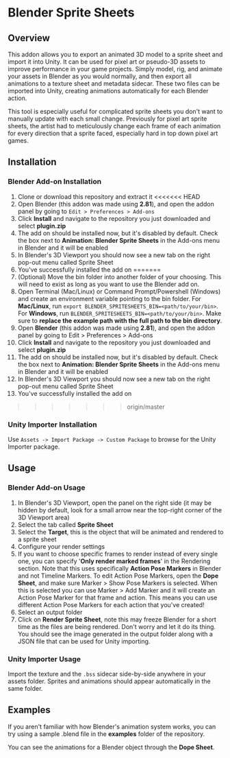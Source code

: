 # Blender Sprite Sheets
## Overview
This addon allows you to export an animated 3D model to a sprite sheet and import it into Unity. It can be used for pixel art or pseudo-3D assets to improve performance in your game projects. Simply model, rig, and animate your assets in Blender as you would normally, and then export all animations to a texture sheet and metadata sidecar. These two files can be imported into Unity, creating animations automatically for each Blender action.

This tool is especially useful for complicated sprite sheets you don't want to manually update with each small change. Previously for pixel art sprite sheets, the artist had to meticulously change each frame of each animation for every direction that a sprite faced, especially hard in top down pixel art games.

## Installation
### Blender Add-on Installation
1. Clone or download this repository and extract it
<<<<<<< HEAD
2. Open Blender (this addon was made using __2.81__), and open the addon panel by going to `Edit > Preferences > Add-ons`
3. Click __Install__ and navigate to the repository you just downloaded and select __plugin.zip__
4. The add on should be installed now, but it's disabled by default. Check the box next to __Animation: Blender Sprite Sheets__ in the Add-ons menu in Blender and it will be enabled
5. In Blender's 3D Viewport you should now see a new tab on the right pop-out menu called Sprite Sheet
6. You've successfully installed the add on
=======
1. (Optional) Move the bin folder into another folder of your choosing. This will need to exist as long as you want to use the Blender add on.
1. Open Terminal (Mac/Linux) or Command Prompt/Powershell (Windows) and create an environment variable pointing to the bin folder. For __Mac/Linux__, run `export BLENDER_SPRITESHEETS_BIN=<path/to/your/bin>`. For __Windows__, run `BLENDER_SPRITESHEETS_BIN=<path/to/your/bin>`. Make sure to __replace the example path with the full path to the bin directory__.
1. Open __Blender__ (this addon was made using __2.81__), and open the addon panel by going to Edit > Preferences > Add-ons
1. Click __Install__ and navigate to the repository you just downloaded and select __plugin.zip__
1. The add on should be installed now, but it's disabled by default. Check the box next to __Animation: Blender Sprite Sheets__ in the Add-ons menu in Blender and it will be enabled
1. In Blender's 3D Viewport you should now see a new tab on the right pop-out menu called Sprite Sheet
1. You've successfully installed the add on
>>>>>>> origin/master

### Unity Importer Installation
Use `Assets -> Import Package -> Custom Package` to browse for the Unity Importer package. 

## Usage
### Blender Add-on Usage
1. In Blender's 3D Viewport, open the panel on the right side (it may be hidden by default, look for a small arrow near the top-right corner of the 3D Viewport area)
1. Select the tab called __Sprite Sheet__
1. Select the __Target__, this is the object that will be animated and rendered to a sprite sheet
1. Configure your render settings
1. If you want to choose specific frames to render instead of every single one, you can specify '__Only render marked frames__' in the Rendering section. Note that this uses specifically __Action Pose Markers__ in Blender and not Timeline Markers. To edit Action Pose Markers, open the __Dope Sheet__, and make sure Marker > Show Pose Markers is selected. When this is selected you can use Marker > Add Marker and it will create an Action Pose Marker for that frame and action. This means you can use different Action Pose Markers for each action that you've created!
1. Select an output folder
1. Click on __Render Sprite Sheet__, note this may freeze Blender for a short time as the files are being rendered. Don't worry and let it do its thing. You should see the image generated in the output folder along with a JSON file that can be used for Unity importing.

### Unity Importer Usage
Import the texture and the `.bss` sidecar side-by-side anywhere in your assets folder. Sprites and animations should appear automatically in the same folder. 

## Examples
If you aren't familiar with how Blender's animation system works, you can try using a sample .blend file in the __examples__ folder of the repository.

You can see the animations for a Blender object through the __Dope Sheet__.
